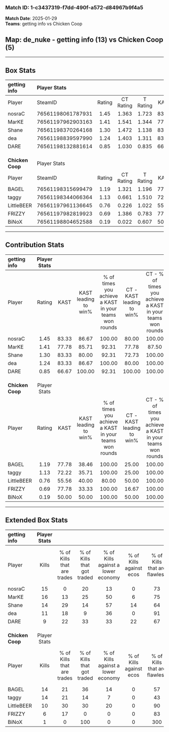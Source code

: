 ### Match ID: 1-c3437319-f7dd-490f-a572-d84967b9f4a5  
**Match Date**: 2025-01-29  
**Teams**: getting info vs Chicken Coop  

## **Map**: de_nuke - getting info (13) vs Chicken Coop (5)  
---  

## Box Stats  

| **getting info** | Player Stats      |        |           |          |       |      |       |         |        |      |     |
| :- | :- | :-: | :-: | :-: | :-: | :-: | :-: | :-: | :-: | :-: | :-: |
| Player           | SteamID           | Rating | CT Rating | T Rating | KAST  | ADR  | Kills | Assists | Deaths | K/D  | HS% |
| nosraC           | 76561198061787931 |  1.45  |   1.363   |  1.723   | 83.33 | 94.6 |  15   |    4    |   9    | 1.67 | 53  |
| MarKE            | 76561197962903163 |  1.41  |   1.541   |  1.344   | 77.78 | 87.1 |  16   |    6    |   10   | 1.60 | 50  |
| Shane            | 76561198370264168 |  1.30  |   1.472   |  1.138   | 83.33 | 73.8 |  14   |    3    |   10   | 1.40 | 35  |
| dea              | 76561198839597990 |  1.24  |   1.403   |  1.311   | 83.33 | 62.4 |  11   |    4    |   6    | 1.83 | 27  |
| DARE             | 76561198132881614 |  0.85  |   1.030   |  0.835   | 66.67 | 69.8 |   9   |    5    |   13   | 0.69 | 66  |
|                  |                   |        |           |          |       |      |       |         |        |      |     |
|                  |                   |        |           |          |       |      |       |         |        |      |     |
|                  |                   |        |           |          |       |      |       |         |        |      |     |
| **Chicken Coop** | Player Stats      |        |           |          |       |      |       |         |        |      |     |
| Player           | SteamID           | Rating | CT Rating | T Rating | KAST  | ADR  | Kills | Assists | Deaths | K/D  | HS% |
| BAGEL            | 76561198315699479 |  1.19  |   1.321   |  1.196   | 77.78 | 80.0 |  14   |    3    |   13   | 1.08 | 64  |
| taggy            | 76561198344066364 |  1.13  |   0.661   |  1.510   | 72.22 | 80.9 |  14   |    4    |   14   | 1.00 | 71  |
| LittleBEER       | 76561197961136645 |  0.76  |   0.226   |  1.022   | 55.56 | 66.4 |  10   |    2    |   14   | 0.71 | 40  |
| FRIZZY           | 76561197982819923 |  0.69  |   1.386   |  0.783   | 77.78 | 51.3 |   6   |    5    |   14   | 0.43 | 50  |
| BiNoX            | 76561198804652588 |  0.19  |   0.022   |  0.607   | 50.00 | 24.8 |   1   |    3    |   13   | 0.08 |  0  |
---  

## Contribution Stats  

| **getting info** | Player Stats |       |                      |                                                        |                           |                                                             |                          |                                                            |
| :- | :-: | :-: | :-: | :-: | :-: | :-: | :-: | :-: |
| Player           |    Rating    | KAST  | KAST leading to win% | % of times you achieve a KAST in your teams won rounds | CT - KAST leading to win% | CT - % of times you achieve a KAST in your teams won rounds | T - KAST leading to win% | T - % of times you achieve a KAST in your teams won rounds |
| nosraC           |     1.45     | 83.33 |        86.67         |                         100.00                         |           80.00           |                           100.00                            |          100.00          |                           100.00                           |
| MarKE            |     1.41     | 77.78 |        85.71         |                         92.31                          |           77.78           |                            87.50                            |          100.00          |                           100.00                           |
| Shane            |     1.30     | 83.33 |        80.00         |                         92.31                          |           72.73           |                           100.00                            |          100.00          |                           80.00                            |
| dea              |     1.24     | 83.33 |        86.67         |                         100.00                         |           80.00           |                           100.00                            |          100.00          |                           100.00                           |
| DARE             |     0.85     | 66.67 |        100.00        |                         92.31                          |          100.00           |                           100.00                            |          100.00          |                           80.00                            |
|                  |              |       |                      |                                                        |                           |                                                             |                          |                                                            |
|                  |              |       |                      |                                                        |                           |                                                             |                          |                                                            |
|                  |              |       |                      |                                                        |                           |                                                             |                          |                                                            |
| **Chicken Coop** | Player Stats |       |                      |                                                        |                           |                                                             |                          |                                                            |
| Player           |    Rating    | KAST  | KAST leading to win% | % of times you achieve a KAST in your teams won rounds | CT - KAST leading to win% | CT - % of times you achieve a KAST in your teams won rounds | T - KAST leading to win% | T - % of times you achieve a KAST in your teams won rounds |
| BAGEL            |     1.19     | 77.78 |        38.46         |                         100.00                         |           25.00           |                           100.00                            |          44.44           |                           100.00                           |
| taggy            |     1.13     | 72.22 |        35.71         |                         100.00                         |           25.00           |                           100.00                            |          40.00           |                           100.00                           |
| LittleBEER       |     0.76     | 55.56 |        40.00         |                         80.00                          |           50.00           |                           100.00                            |          37.50           |                           75.00                            |
| FRIZZY           |     0.69     | 77.78 |        33.33         |                         100.00                         |           16.67           |                           100.00                            |          44.44           |                           100.00                           |
| BiNoX            |     0.19     | 50.00 |        50.00         |                         100.00                         |           50.00           |                           100.00                            |          50.00           |                           100.00                           |
---  

## Extended Box Stats  

| **getting info** | Player Stats |                            |                            |                                    |                         |                              |                                 |        |                             |                                     |                          |                               |                            |
| :- | :-: | :-: | :-: | :-: | :-: | :-: | :-: | :-: | :-: | :-: | :-: | :-: | :-: |
| Player           |    Kills     | % of Kills that are trades | % of Kills that got traded | % of Kills against a lower economy | % of Kills against ecos | % of Kills that are flawless | % of Kills that are close duels | Deaths | % of Deaths that get traded | % of Deaths against a lower economy | % of Deaths against ecos | % of Deaths that are flawless | % of Deaths that are close |
| nosraC           |      15      |             0              |             20             |                 13                 |            0            |              73              |                0                |   9    |             11              |                 33                  |            11            |              44               |             11             |
| MarKE            |      16      |             13             |             25             |                 50                 |            6            |              75              |                6                |   10   |             20              |                 20                  |            0             |              50               |             10             |
| Shane            |      14      |             29             |             14             |                 57                 |           14            |              64              |                0                |   10   |             20              |                 10                  |            0             |              80               |             10             |
| dea              |      11      |             18             |             9              |                 36                 |            0            |              91              |                0                |   6    |             17              |                  0                  |            0             |              67               |             0              |
| DARE             |      9       |             22             |             33             |                 33                 |           22            |              67              |                0                |   13   |             31              |                 23                  |            8             |              69               |             15             |
|                  |              |                            |                            |                                    |                         |                              |                                 |        |                             |                                     |                          |                               |                            |
|                  |              |                            |                            |                                    |                         |                              |                                 |        |                             |                                     |                          |                               |                            |
|                  |              |                            |                            |                                    |                         |                              |                                 |        |                             |                                     |                          |                               |                            |
| **Chicken Coop** | Player Stats |                            |                            |                                    |                         |                              |                                 |        |                             |                                     |                          |                               |                            |
| Player           |    Kills     | % of Kills that are trades | % of Kills that got traded | % of Kills against a lower economy | % of Kills against ecos | % of Kills that are flawless | % of Kills that are close duels | Deaths | % of Deaths that get traded | % of Deaths against a lower economy | % of Deaths against ecos | % of Deaths that are flawless | % of Deaths that are close |
| BAGEL            |      14      |             21             |             36             |                 14                 |            0            |              57              |               14                |   13   |             23              |                  8                  |            0             |              77               |             0              |
| taggy            |      14      |             21             |             14             |                 7                  |            0            |              43              |               14                |   14   |             21              |                 14                  |            7             |              86               |             0              |
| LittleBEER       |      10      |             30             |             30             |                 20                 |            0            |              90              |                0                |   14   |              0              |                  0                  |            0             |              71               |             0              |
| FRIZZY           |      6       |             17             |             0              |                 0                  |            0            |              83              |               17                |   14   |             36              |                  7                  |            0             |              64               |             0              |
| BiNoX            |      1       |             0              |            100             |                 0                  |            0            |             300              |                0                |   13   |             23              |                  8                  |            0             |              69               |             8              |
